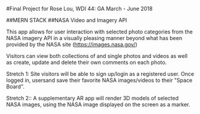 #Final Project for Rose Lou, WDI 44: GA March - June 2018

##MERN STACK
##NASA Video and Imagery API

This app allows for user interaction with selected photo categories from the NASA imagery API in a visually pleasing manner beyond what has been provided by the NASA site (https://images.nasa.gov/)

Visitors can view both collections of and single photos and videos as well as create, update and delete their own comments on each photo. 

Stretch 1: Site visitors will be able to sign up/login as a registered user. Once logged in, usersand save their favorite NASA images/videos to their "Space Board". 

Stretch 2:: A supplementary AR app will render 3D models of selected NASA images, using the NASA image displayed on the screen as a marker.